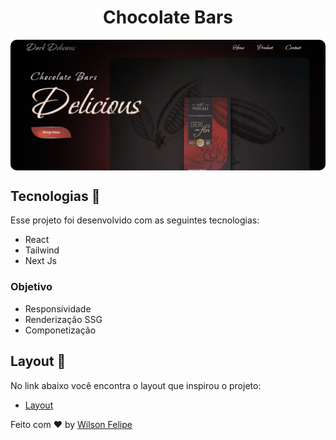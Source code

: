 <h1 align="center"> Chocolate Bars </h1>


<p align="center">
<img src="chocolates-bars.png" align="center" style="border-radius: 10px; width:600px" />
</p>


## Tecnologias 🚀 
Esse projeto foi desenvolvido com as seguintes tecnologias:
- React
- Tailwind
- Next Js

### Objetivo
- Responsividade
- Renderização SSG
- Componetização

##  Layout 🔖
No link abaixo você encontra o layout que inspirou o projeto:
- [Layout](https://www.figma.com/community/file/1076612207781052174)


Feito com ♥ by [Wilson Felipe](https://github.com/Wfelipe2011)




